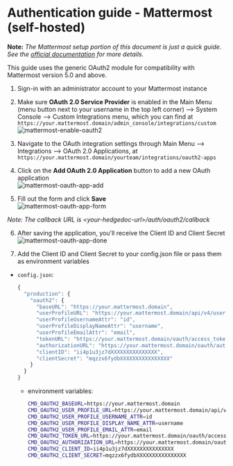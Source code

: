 # Authentication guide - Mattermost (self-hosted)

**Note:** *The Mattermost setup portion of this document is just a quick guide. See the [official documentation](https://docs.mattermost.com/developer/oauth-2-0-applications.html) for more details.*

This guide uses the generic OAuth2 module for compatibility with Mattermost version 5.0 and above.

1. Sign-in with an administrator account to your Mattermost instance

2. Make sure **OAuth 2.0 Service Provider** is enabled in the Main Menu (menu button next to your username in the top left corner) --> System Console --> Custom Integrations menu, which you can find at `https://your.mattermost.domain/admin_console/integrations/custom`  
   ![mattermost-enable-oauth2](../../images/auth/mattermost-enable-oauth2.png)

3. Navigate to the OAuth integration settings through Main Menu --> Integrations --> OAuth 2.0 Applications, at `https://your.mattermost.domain/yourteam/integrations/oauth2-apps`

4. Click on the **Add OAuth 2.0 Application** button to add a new OAuth application  
   ![mattermost-oauth-app-add](../../images/auth/mattermost-oauth-app-add.png)

5. Fill out the form and click **Save**  
   ![mattermost-oauth-app-form](../../images/auth/mattermost-oauth-app-form.png)

*Note: The callback URL is \<your-hedgedoc-url\>/auth/oauth2/callback*

6. After saving the application, you'll receive the Client ID and Client Secret  
   ![mattermost-oauth-app-done](../../images/auth/mattermost-oauth-app-done.png)

7. Add the Client ID and Client Secret to your config.json file or pass them as environment variables
  - `config.json`:
    ```javascript
    {
      "production": {
        "oauth2": {
          "baseURL": "https://your.mattermost.domain",
          "userProfileURL": "https://your.mattermost.domain/api/v4/users/me",
          "userProfileUsernameAttr": "id",
          "userProfileDisplayNameAttr": "username",
          "userProfileEmailAttr": "email",
          "tokenURL": "https://your.mattermost.domain/oauth/access_token",
          "authorizationURL": "https://your.mattermost.domain/oauth/authorize",
          "clientID": "ii4p1u3jz7dXXXXXXXXXXXXXXX",
          "clientSecret": "mqzzx6fydbXXXXXXXXXXXXXXXX"
        }
      }
    }
    ```

    - environment variables:
      ```sh
      CMD_OAUTH2_BASEURL=https://your.mattermost.domain
      CMD_OAUTH2_USER_PROFILE_URL=https://your.mattermost.domain/api/v4/users/me
      CMD_OAUTH2_USER_PROFILE_USERNAME_ATTR=id
      CMD_OAUTH2_USER_PROFILE_DISPLAY_NAME_ATTR=username
      CMD_OAUTH2_USER_PROFILE_EMAIL_ATTR=email
      CMD_OAUTH2_TOKEN_URL=https://your.mattermost.domain/oauth/access_token
      CMD_OAUTH2_AUTHORIZATION_URL=https://your.mattermost.domain/oauth/authorize
      CMD_OAUTH2_CLIENT_ID=ii4p1u3jz7dXXXXXXXXXXXXXXX
      CMD_OAUTH2_CLIENT_SECRET=mqzzx6fydbXXXXXXXXXXXXXXXX
      ```
